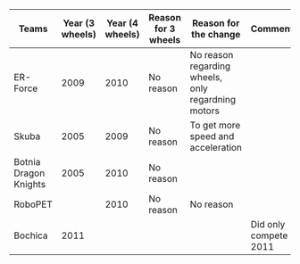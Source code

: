 | Teams                 | Year (3 wheels) | Year (4 wheels) | Reason for 3 wheels | Reason for the change                              | Comments              |
| --------------------- | --------------- | --------------- | ------------------- | -------------------------------------------------- | --------------------- |
| ER-Force              | 2009            | 2010            | No reason           | No reason regarding wheels, only regardning motors |                       |
| Skuba                 | 2005            | 2009            | No reason           | To get more speed and acceleration                 |                       |
| Botnia Dragon Knights | 2005            | 2010            | No reason           |                                                    |                       |
| RoboPET               |                 | 2010            | No reason           | No reason                                          |                       |
| Bochica               | 2011            |                 |                     |                                                    | Did only compete 2011 |
